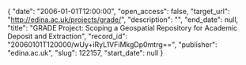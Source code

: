 {
  "date": "2006-01-01T12:00:00", 
  "open_access": false, 
  "target_url": "http://edina.ac.uk/projects/grade/", 
  "description": "", 
  "end_date": null, 
  "title": "GRADE Project: Scoping a Geospatial Repository for Academic Deposit and Extraction", 
  "record_id": "20060101T120000/wUy+iRyL1VFiMkgDp0mtrg==", 
  "publisher": "edina.ac.uk", 
  "slug": 122157, 
  "start_date": null
}

